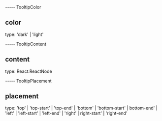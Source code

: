 ----- TooltipColor

## color

type: 'dark' | 'light'

----- TooltipContent

## content

type: React.ReactNode

----- TooltipPlacement

## placement

type: 'top' | 'top-start' | 'top-end' | 'bottom' | 'bottom-start' | bottom-end' | 'left' | 'left-start' | 'left-end' | 'right' | right-start' | 'right-end'
